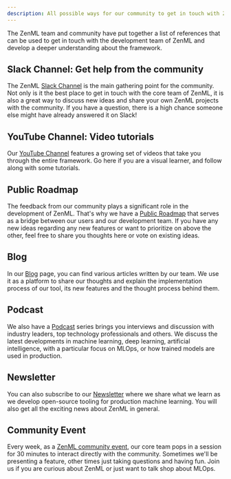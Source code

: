 ```yaml
---
description: All possible ways for our community to get in touch with ZenML.
---
```


The ZenML team and community have put together a list of references
that can be used to get in touch with the development team of ZenML and 
develop a deeper understanding about the framework.

## Slack Channel: Get help from the community 

The ZenML [Slack Channel](https://zenml.io/slack-invite) is the main gathering 
point for the community. Not only is it the best place to get in touch with the 
core team of ZenML, it is also a great way to discuss new ideas and share 
your own ZenML projects with the community. If you have a question, there is 
a high chance someone else might have already answered it on Slack!

## YouTube Channel: Video tutorials 

Our [YouTube Channel](https://www.youtube.com/c/ZenML)
features a growing set of videos that take you through the entire framework. 
Go here if you are a visual learner, and follow along with some tutorials.

## Public Roadmap

The feedback from our community plays a significant role in the development
of ZenML. That's why we have a [Public Roadmap](https://zenml.hellonext.co/roadmap) 
that serves as a bridge between our users and our development team. If you 
have any new ideas regarding any new features or want to prioritize on above 
the other, feel free to share you thoughts here or vote on existing ideas.

## Blog

In our [Blog](https://blog.zenml.io/) page, you can find various articles written by our team. We use 
it as a platform to share our thoughts and explain the implementation process 
of our tool, its new features and the thought process behind them.

## Podcast

We also have a [Podcast](https://podcast.zenml.io/) series brings you 
interviews and discussion with industry leaders, top technology professionals 
and others. We discuss the latest developments in machine learning, deep 
learning, artificial intelligence, with a particular focus on MLOps, or how 
trained models are used in production.

## Newsletter

You can also subscribe to our [Newsletter](https://zenml.substack.com/) where
we share what we learn as we develop open-source tooling for production 
machine learning. You will also get all the exciting news about ZenML in 
general.

## Community Event

Every week, as a [ZenML community event](https://www.eventbrite.de/e/zenml-meet-the-community-tickets-354426688767), 
our core team pops in a session for 30 minutes to interact directly with the 
community. Sometimes we'll be presenting a feature, other times just taking 
questions and having fun. Join us if you are curious about ZenML or just want 
to talk shop about MLOps.